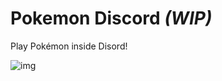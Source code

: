 # Pokemon Discord *(WIP)*

Play Pokémon inside Disord!

![img](https://image.prntscr.com/image/tCP2NdpfSA_uU1lc_8tWFw.png)
